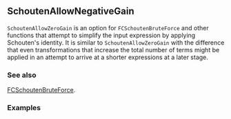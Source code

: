 ## SchoutenAllowNegativeGain

`SchoutenAllowZeroGain` is an option for `FCSchoutenBruteForce` and other functions that attempt to simplify the input expression by applying Schouten's identity. It is similar to `SchoutenAllowZeroGain` with the difference that even transformations that increase the total number of terms might be applied in an attempt to arrive at a shorter expressions at a later stage.

### See also

[FCSchoutenBruteForce](FCSchoutenBruteForce).

### Examples